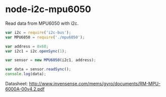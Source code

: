 # node-i2c-mpu6050

Read data from MPU6050 with i2c.

```js
var i2c = require('i2c-bus');
var MPU6050 = require('./mpu6050');

var address = 0x68;
var i2c1 = i2c.openSync(1);

var sensor = new MPU6050(i2c1, address);

var data = sensor.readSync();
console.log(data);
```

Datasheet: http://www.invensense.com/mems/gyro/documents/RM-MPU-6000A-00v4.2.pdf
